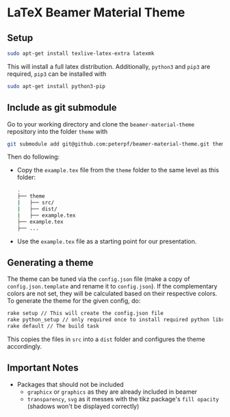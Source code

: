 # LaTeX Beamer Material Theme

## Setup

```bash
sudo apt-get install texlive-latex-extra latexmk
```

This will install a full latex distribution. Additionally, `python3` and `pip3` are required, `pip3` can be installed with

```bash
sudo apt-get install python3-pip
```

## Include as git submodule

Go to your working directory and clone the `beamer-material-theme` repository into the folder `theme` with

```bash
git submodule add git@github.com:peterpf/beamer-material-theme.git theme
```

Then do following:

- Copy the `example.tex` file from the `theme` folder to the same level as this folder:

    ```bash
    .
    ├── theme
    |   ├── src/
    |   ├── dist/
    |   ├── example.tex
    ├── example.tex
    ├── ...
    ```

- Use the `example.tex` file as a starting point for our presentation.

## Generating a theme

The theme can be tuned via the `config.json` file (make a copy of `config.json.template` and rename it to `config.json`).
If the complementary colors are not set, they will be calculated based on their respective colors.
To generate the theme for the given config, do:

```bash
rake setup // This will create the config.json file
rake python_setup // only required once to install required python libraries
rake default // The build task
```

This copies the files in `src` into a `dist` folder and configures the theme accordingly.

## Important Notes

- Packages that should not be included
  - `graphicx` or `graphics` as they are already included in beamer
  - `transparency`, `svg` as it messes with the tikz package's `fill opacity` (shadows won't be displayed correctly)
